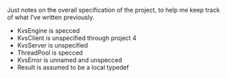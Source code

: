 Just notes on the overall specification of the project, to help me
keep track of what I've written previously.

- KvsEngine is specced
- KvsClient is unspecified through project 4
- KvsServer is unspecified
- ThreadPool is specced
- KvsError is unnamed and unspecced
- Result is assumed to be a local typedef
